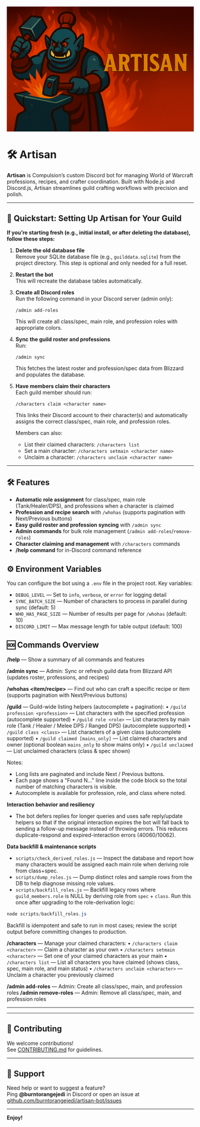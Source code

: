 ![Artisan-Bot Banner](branding/banner.png)

# 🛠️ Artisan

**Artisan** is Compulsion’s custom Discord bot for managing World of Warcraft professions, recipes, and crafter coordination. Built with Node.js and Discord.js, Artisan streamlines guild crafting workflows with precision and polish.

---

## 🚀 Quickstart: Setting Up Artisan for Your Guild

**If you’re starting fresh (e.g., initial install, or after deleting the database), follow these steps:**

1. **Delete the old database file**  
   Remove your SQLite database file (e.g., `guilddata.sqlite`) from the project directory. This step is optional and only needed for a full reset.

2. **Restart the bot**  
   This will recreate the database tables automatically.

3. **Create all Discord roles**  
   Run the following command in your Discord server (admin only):  
   ```
   /admin add-roles
   ```
   This will create all class/spec, main role, and profession roles with appropriate colors.

4. **Sync the guild roster and professions**  
   Run:  
   ```
   /admin sync
   ```
   This fetches the latest roster and profession/spec data from Blizzard and populates the database.

5. **Have members claim their characters**  
   Each guild member should run:  
   ```
   /characters claim <character name>
   ```
   This links their Discord account to their character(s) and automatically assigns the correct class/spec, main role, and profession roles.

   Members can also:
   - List their claimed characters: `/characters list`
   - Set a main character: `/characters setmain <character name>`
   - Unclaim a character: `/characters unclaim <character name>`

---


## 🛠️ Features

- **Automatic role assignment** for class/spec, main role (Tank/Healer/DPS), and professions when a character is claimed
- **Profession and recipe search** with `/whohas` (supports pagination with Next/Previous buttons)
- **Easy guild roster and profession syncing** with `/admin sync`
- **Admin commands** for bulk role management (`/admin add-roles`/`remove-roles`)
- **Character claiming and management** with `/characters` commands
- **/help command** for in-Discord command reference
## ⚙️ Environment Variables

You can configure the bot using a `.env` file in the project root. Key variables:

- `DEBUG_LEVEL` — Set to `info`, `verbose`, or `error` for logging detail
- `SYNC_BATCH_SIZE` — Number of characters to process in parallel during sync (default: 5)
- `WHO_HAS_PAGE_SIZE` — Number of results per page for `/whohas` (default: 10)
- `DISCORD_LIMIT` — Max message length for table output (default: 100)
## 🆘 Commands Overview

**/help** — Show a summary of all commands and features

**/admin sync** — Admin: Sync or refresh guild data from Blizzard API (updates roster, professions, and recipes)

**/whohas <item/recipe>** — Find out who can craft a specific recipe or item (supports pagination with Next/Previous buttons)

**/guild** — Guild-wide listing helpers (autocomplete + pagination):
   • `/guild profession <profession>` — List characters with the specified profession (autocomplete supported)
   • `/guild role <role>` — List characters by main role (Tank / Healer / Melee DPS / Ranged DPS) (autocomplete supported)
   • `/guild class <class>` — List characters of a given class (autocomplete supported)
   • `/guild claimed [mains_only]` — List claimed characters and owner (optional boolean `mains_only` to show mains only)
   • `/guild unclaimed` — List unclaimed characters (class & spec shown)

  Notes:
   - Long lists are paginated and include Next / Previous buttons.
   - Each page shows a "Found N..." line inside the code block so the total number of matching characters is visible.
   - Autocomplete is available for profession, role, and class where noted.

**Interaction behavior and resiliency**

- The bot defers replies for longer queries and uses safe reply/update helpers so that if the original interaction expires the bot will fall back to sending a follow-up message instead of throwing errors. This reduces duplicate-respond and expired-interaction errors (40060/10062).

**Data backfill & maintenance scripts**

- `scripts/check_derived_roles.js` — Inspect the database and report how many characters would be assigned each main role when deriving role from class+spec.
- `scripts/dump_roles.js` — Dump distinct roles and sample rows from the DB to help diagnose missing role values.
- `scripts/backfill_roles.js` — Backfill legacy rows where `guild_members.role` is NULL by deriving role from `spec` + `class`. Run this once after upgrading to the role-derivation logic:

```powershell
node scripts/backfill_roles.js
```

Backfill is idempotent and safe to run in most cases; review the script output before committing changes to production.


**/characters** — Manage your claimed characters:
   • `/characters claim <character>` — Claim a character as your own
   • `/characters setmain <character>` — Set one of your claimed characters as your main
   • `/characters list` — List all characters you have claimed (shows class, spec, main role, and main status)
   • `/characters unclaim <character>` — Unclaim a character you previously claimed

**/admin add-roles** — Admin: Create all class/spec, main, and profession roles
**/admin remove-roles** — Admin: Remove all class/spec, main, and profession roles

---

---

## 🤝 Contributing

We welcome contributions!  
See [CONTRIBUTING.md](CONTRIBUTING.md) for guidelines.

---

## 💬 Support

Need help or want to suggest a feature?  
Ping **@burntorangejedi** in Discord or open an issue at [github.com/burntorangejedi/artisan-bot/issues](https://github.com/burntorangejedi/artisan-bot/issues)

---

**Enjoy!**